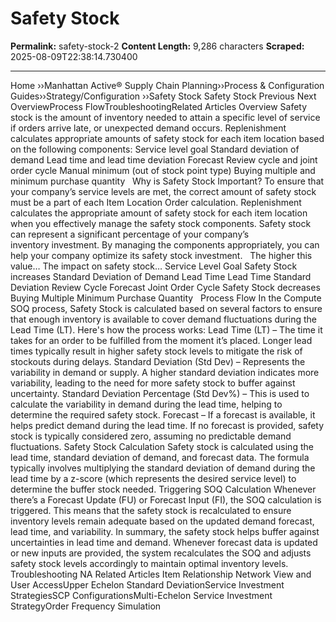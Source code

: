 # Safety Stock

**Permalink:** safety-stock-2
**Content Length:** 9,286 characters
**Scraped:** 2025-08-09T22:38:14.730400

---

Home &rsaquo;&rsaquo;Manhattan Active® Supply Chain Planning&rsaquo;&rsaquo;Process &amp; Configuration Guides&rsaquo;&rsaquo;Strategy/Configuration ››Safety Stock Safety Stock Previous&nbsp;Next OverviewProcess FlowTroubleshootingRelated Articles Overview Safety stock is the amount of inventory needed to attain a specific level of service if orders arrive late, or unexpected demand occurs. Replenishment calculates appropriate amounts of safety stock for each item location based on the following components: Service level goal Standard deviation of demand Lead time and lead time deviation Forecast Review cycle and joint order cycle Manual minimum (out of stock point type) Buying multiple and minimum purchase quantity &nbsp; Why is Safety Stock Important? To ensure that your company&rsquo;s service levels are met, the correct amount of safety stock must be a part of each Item Location Order calculation. Replenishment calculates the appropriate amount of safety stock for each item location when you effectively manage the safety stock components. Safety stock can represent a significant percentage of your company&rsquo;s inventory&nbsp;investment. By managing the components appropriately, you can help your company optimize its safety stock investment. &nbsp; The higher this value&hellip; The impact on safety stock&hellip; Service Level Goal Safety Stock increases Standard Deviation of Demand Lead Time Lead Time Standard Deviation Review Cycle Forecast Joint Order Cycle Safety Stock decreases Buying Multiple Minimum Purchase Quantity &nbsp; Process Flow In the Compute SOQ process, Safety Stock is calculated based on several factors to ensure that enough inventory is available to cover demand fluctuations during the Lead Time (LT). Here&#39;s how the process works: Lead Time (LT) &ndash; The time it takes for an order to be fulfilled from the moment it&rsquo;s placed. Longer lead times typically result in higher safety stock levels to mitigate the risk of stockouts during delays. Standard Deviation (Std Dev) &ndash; Represents the variability in demand or supply. A higher standard deviation indicates more variability, leading to the need for more safety stock to buffer against uncertainty. Standard Deviation Percentage (Std Dev%) &ndash; This is used to calculate the variability in demand during the lead time, helping to determine the required safety stock. Forecast &ndash; If a forecast is available, it helps predict demand during the lead time. If no forecast is provided, safety stock is typically considered zero, assuming no predictable demand fluctuations. Safety Stock Calculation Safety stock is calculated using the lead time, standard deviation of demand, and forecast data. The formula typically involves multiplying the standard deviation of demand during the lead time by a z-score (which represents the desired service level) to determine the buffer stock needed. Triggering SOQ Calculation Whenever there&rsquo;s a Forecast Update (FU) or Forecast Input (FI), the SOQ calculation is triggered. This means that the safety stock is recalculated to ensure inventory levels remain adequate based on the updated demand forecast, lead time, and variability. In summary, the safety stock helps buffer against uncertainties in lead time and demand. Whenever forecast data is updated or new inputs are provided, the system recalculates the SOQ and adjusts safety stock levels accordingly to maintain optimal inventory levels. &nbsp; Troubleshooting NA Related Articles Item Relationship Network View and User AccessUpper Echelon Standard DeviationService Investment StrategiesSCP ConfigurationsMulti-Echelon Service Investment StrategyOrder Frequency Simulation
